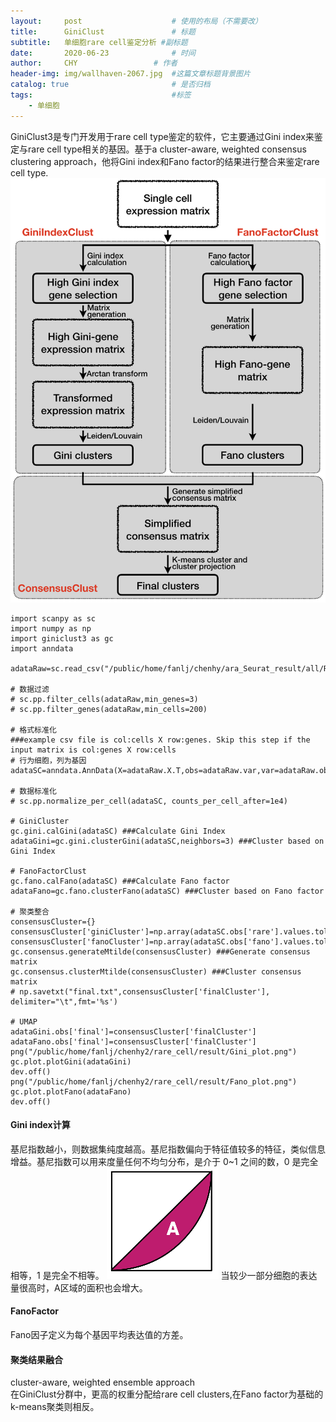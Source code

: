 ```yaml
---
layout:     post   				    # 使用的布局（不需要改）
title:      GiniClust				# 标题 
subtitle:   单细胞rare cell鉴定分析 #副标题
date:       2020-06-23				# 时间
author:     CHY					# 作者
header-img: img/wallhaven-2067.jpg 	#这篇文章标题背景图片
catalog: true 						# 是否归档
tags:								#标签
    - 单细胞
---
```

GiniClust3是专门开发用于rare cell type鉴定的软件，它主要通过Gini index来鉴定与rare cell type相关的基因。基于a cluster-aware, weighted consensus clustering approach，他将Gini index和Fano factor的结果进行整合来鉴定rare cell type.
![GiniClust3](https://github.com/chenhongyubio/chenhongyubio.github.io/raw/master/img/GiniCluster3.png)

```
import scanpy as sc
import numpy as np
import giniclust3 as gc
import anndata

adataRaw=sc.read_csv("/public/home/fanlj/chenhy/ara_Seurat_result/all/RData/RData60_2000/50pc/res0.6/integrated_count.csv",first_column_names=True)

# 数据过滤
# sc.pp.filter_cells(adataRaw,min_genes=3)
# sc.pp.filter_genes(adataRaw,min_cells=200)

# 格式标准化
###example csv file is col:cells X row:genes. Skip this step if the input matrix is col:genes X row:cells
# 行为细胞，列为基因
adataSC=anndata.AnnData(X=adataRaw.X.T,obs=adataRaw.var,var=adataRaw.obs)

# 数据标准化
# sc.pp.normalize_per_cell(adataSC, counts_per_cell_after=1e4)

# GiniCluster
gc.gini.calGini(adataSC) ###Calculate Gini Index
adataGini=gc.gini.clusterGini(adataSC,neighbors=3) ###Cluster based on Gini Index

# FanoFactorClust
gc.fano.calFano(adataSC) ###Calculate Fano factor
adataFano=gc.fano.clusterFano(adataSC) ###Cluster based on Fano factor

# 聚类整合
consensusCluster={}
consensusCluster['giniCluster']=np.array(adataSC.obs['rare'].values.tolist())
consensusCluster['fanoCluster']=np.array(adataSC.obs['fano'].values.tolist())
gc.consensus.generateMtilde(consensusCluster) ###Generate consensus matrix
gc.consensus.clusterMtilde(consensusCluster) ###Cluster consensus matrix
# np.savetxt("final.txt",consensusCluster['finalCluster'], delimiter="\t",fmt='%s')

# UMAP
adataGini.obs['final']=consensusCluster['finalCluster']
adataFano.obs['final']=consensusCluster['finalCluster']
png("/public/home/fanlj/chenhy2/rare_cell/result/Gini_plot.png")
gc.plot.plotGini(adataGini)
dev.off()
png("/public/home/fanlj/chenhy2/rare_cell/result/Fano_plot.png")
gc.plot.plotFano(adataFano)
dev.off()
```

#### Gini index计算
基尼指数越小，则数据集纯度越高。基尼指数偏向于特征值较多的特征，类似信息增益。基尼指数可以用来度量任何不均匀分布，是介于 0~1 之间的数，0 是完全相等，1 是完全不相等。
![Gini index](https://github.com/chenhongyubio/chenhongyubio.github.io/raw/master/img/Gini_index.png)
当较少一部分细胞的表达量很高时，A区域的面积也会增大。

#### FanoFactor
Fano因子定义为每个基因平均表达值的方差。

#### 聚类结果融合
cluster-aware, weighted ensemble approach<br>
在GiniClust分群中，更高的权重分配给rare cell clusters,在Fano factor为基础的k-means聚类则相反。<br>

